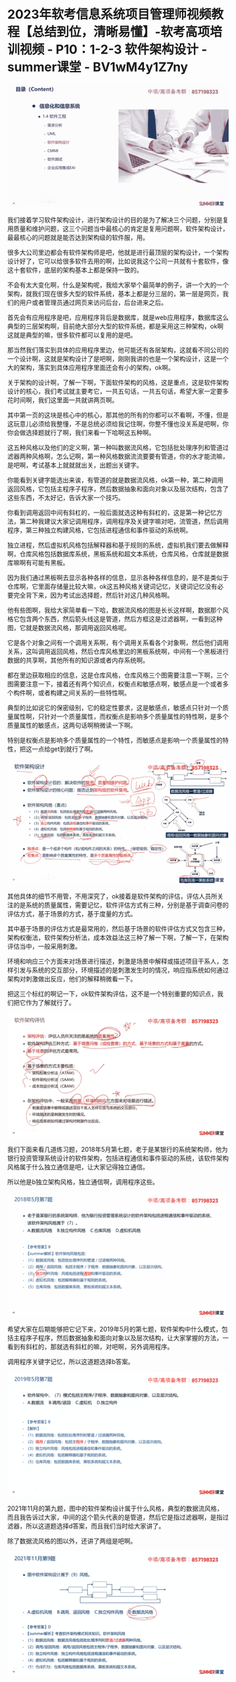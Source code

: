 # 2023年软考信息系统项目管理师视频教程【总结到位，清晰易懂】-软考高项培训视频 - P10：1-2-3 软件架构设计 - summer课堂 - BV1wM4y1Z7ny

![](img/fcc8827e469aa7a29f0edaf502f18748_0.png)

我们接着学习软件架构设计，进行架构设计的目的是为了解决三个问题，分别是复用质量和维护问题，这三个问题当中最核心的肯定是复用问题啊，软件架构设计，最最核心的问题就是能否达到架构级的软件服，用。

很多大公司里边都会有软件架构师是吧，他就是进行最顶层的架构设计，一个架构设计好了，它可以给很多软件去用的啊，比如说我这个公司一共就有十套软件，像这十套软件，底层的架构基本上都是保持一致的。

不会有太大变化啊，什么是架构呢，我给大家举个最简单的例子，讲一个大的一个架构，就我们现在很多大型的软件系统，基本上都是分三层的，第一层是网页，我们的用户或者管理员通过网页来访问后台，后台进来之后。

首先会有应用程序是吧，应用程序背后是数据库，就是web应用程序，数据库这么典型的三层架构啊，目前绝大部分大型的软件系统，都是采用这三种架构，ok啊这就是典型的嘛，很多软件都可以复用的是吧。

那当然我们落实到具体的应用程序里边，他可能还有各层架构，这就看不同公司的一个设计啊，这就是架构设计了是吧啊，刚刚我讲的也是一个架构设计，这是一个大的架构，落实到具体应用程序里面还会有小的架构，ok啊。

关于架构的设计啊，了解一下啊，下面软件架构的风格，这是重点，这是软件架构设计的核心，我们考试就主要考它，一共五句话，一共五句话，希望大家一定要多花时间啊，我们这里面一共就讲两页啊。

其中第一页的这块是核心中的核心，那其他的所有的你都可以不看啊，不懂，但是这玩意儿必须给我整懂，不是总统必须给我记住啊，你整不懂也没关系是吧啊，你你会做选择题就行了啊，我们来看一下哈啊这五种啊。

这五种风格以及他们的定义啊，第一种叫数据流风格，它包括批处理序列和管道过滤器两种风格啊，怎么记啊，第一种风格数据流流要要有管道，你的水才能流嘛，是吧啊，考试基本上就就就出关，出题出关键字。

你能看到关键字能选出来诶，有管道的就是数据流风格，ok第一种，第二种调用返回风格，它包括主程序子程序，然后数据抽象和面向对象以及层次结构，包含了这些东西，不太好记，告诉大家一个技巧。

你看到调用返回中间有斜杠的，一般后面就选这种有斜杠的，这是第一种记忆方法，第二种我建议大家记调用程序，调用程序及关键字嘛对吧，流管道，然后调用程序，第三种独立构建风格，它包括进程通信和事件驱动的系统啊。

独立进程，然后虚拟机风格包括解释器和基于规则的系统，虚拟机我们要去做解释啊，仓库风格包括数据库系统，黑板系统和超文本系统，仓库风格，仓库就是数据库嘛啊有可能有黑板。

因为我们通过黑板啊去显示各种各样的信息，显示各种各样信息的，是不是类似于仓库啊，它里面存储量比较大嘛，ok这五种风格关键词记忆，关键词记忆没有必要完全背下来，因为考试出选择题，然后针对这几种风格啊。

他有些图啊，我给大家简单看一下哈，数据流风格的图是长长这样啊，数据那个风格它包含两个东西，然后箭头线这是管道，然后方框这是过滤器啊，一看到这种图，它就是数据流风格，那调用返回风格呢。

它是各个对象之间有一个调用关系啊，有个调用关系看各个对象啊，然后他们调用关系，这叫调用返回风格，然后仓库风格里边的黑板系统啊，中间有一个黑板进行数据的共享啊，其他所有的知识源或者内存系统啊。

都在里边获取相应的信息，这是仓库风格，仓库风格三个图需要注意一下啊，三个图需要注意一下，接着还有两个知识点，权衡点和敏感点啊，敏感点是一个或者多个构件啊，或者构建之间关系的一些特性啊。

典型的比如说它的保密级别，它的稳定性要求，这是敏感点，敏感点只针对一个质量属性啊，只针对一个质量属性，而权衡点是影响多个质量属性的特性啊，是多个质量属性的敏感点，这两句话啊稍微读一下啊。

特别是权衡点是影响多个质量属性的一个特性，而敏感点是影响一个质量属性的特性，把这一点给get到就行了啊。



![](img/fcc8827e469aa7a29f0edaf502f18748_2.png)

其他具体的细节不用管，不用深究了，ok接着是软件架构的评估，评估人员所关注的是系统的质量属性，需要记忆，软件评估方式有三种，分别是基于调查问卷的评估方式，基于场景的方式，基于度量的方式。

其中基于场景的评估方式是最常用的，然后基于场景的软件评估方式又包含三种，架构权衡法，软件架构分析法，成本效益法这三种了解一下啊，了解一下，在架构评估当中，一般采用刺激。

环境和响应三个方面来对场景进行描述，刺激是场景中解释或描述项目干系人，怎样引发与系统的交互部分，环境描述的是刺激发生时的情况，响应指系统如何通过架构对刺激做出反应，他们的解释稍微看一下。

把这三个标红的啊记一下，ok软件架构评估，这不是一个特别重要的知识点，我们把它作为了解就行了。

![](img/fcc8827e469aa7a29f0edaf502f18748_4.png)

我们下面来看几道练习题，2018年5月第七题，老于是某银行的系统架构师，他为银行投资管理系统设计的软件架构，包括进程通信和事件驱动的系统，该软件架构风格属于什么独立通信是吧，让大家记得独立通信。

所以他是b独立架构风格，独立通信啊，调用程序这些。

![](img/fcc8827e469aa7a29f0edaf502f18748_6.png)

希望大家在后期能够把它记下来，2019年5月的第七题，软件架构中什么模式，包括主程序子程序，然后数据抽象和面向对象以及层次结构，让大家掌握的方法，一看到有斜杠的，那就选有斜杠的嘛，对吧啊，另外调用程序。

调用程序关键字记忆，所以这道题选择b答案。

![](img/fcc8827e469aa7a29f0edaf502f18748_8.png)

2021年11月的第九题，图中的软件架构设计属于什么风格，典型的数据流风格，而且我告诉过大家，中间的这个箭头代表的是管道，然后它是指过滤器啊，是指过滤器，所以这道题选择d答案，而且我们当时给大家讲了。

除了数据流风格的图以外，还讲了两组是吧啊。

![](img/fcc8827e469aa7a29f0edaf502f18748_10.png)